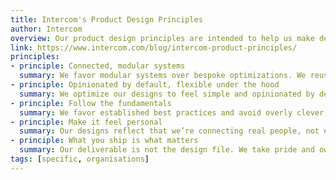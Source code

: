 ```yaml
---
title: Intercom's Product Design Principles
author: Intercom
overview: Our product design principles are intended to help us make decisions when faced with competing options that seem valuable along different dimensions.
link: https://www.intercom.com/blog/intercom-product-principles/
principles:
- principle: Connected, modular systems
  summary: We favor modular systems over bespoke optimizations. We reuse, evolve and merge before creating something new.
- principle: Opinionated by default, flexible under the hood
  summary: We optimize our designs to feel simple and opinionated by default, but progressively reveal power and flexibility.
- principle: Follow the fundamentals
  summary: We favor established best practices and avoid overly clever, non-standard design patterns.
- principle: Make it feel personal
  summary: Our designs reflect that we’re connecting real people, not entries in a database.
- principle: What you ship is what matters
  summary: Our deliverable is not the design file. We take pride and ownership of what we ship.
tags: [specific, organisations]
---
```

